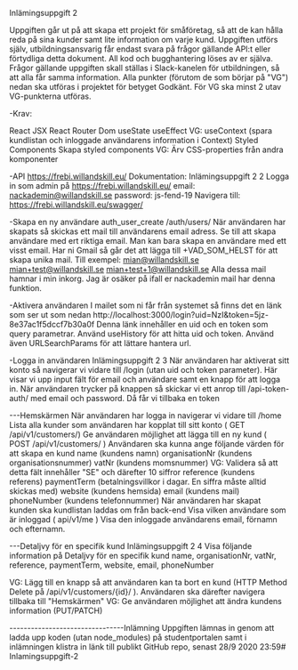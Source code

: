 
Inlämingsuppgift 2

Uppgiften går ut på att skapa ett projekt för småföretag, så att de kan hålla
reda på sina kunder samt lite information om varje kund.
Uppgiften utförs själv, utbildningsansvarig får endast svara på frågor gällande
API:t eller förtydliga detta dokument. All kod och bugghantering löses av er
själva. Frågor gällande uppgiften skall ställas i Slack-kanelen för utbildningen,
så att alla får samma information.
Alla punkter (förutom de som börjar på "VG") nedan ska utföras i projektet för
betyget Godkänt. För VG ska minst 2 utav VG-punkterna utföras.

-Krav:

React
JSX
React Router Dom
useState
useEffect
VG useContext (spara kundlistan och inloggade användarens information i
Context)
Styled Components
Skapa styled components
VG Ärv CSS-properties från andra komponenter

-API
https://frebi.willandskill.eu/
Dokumentation:
Inlämingsuppgift 2 2
Logga in som admin på https://frebi.willandskill.eu/
email: nackademin@willandskill.se
password: js-fend-19
Navigera till: https://frebi.willandskill.eu/swagger/

-Skapa en ny användare
auth_user_create
/auth/users/
När användaren har skapats så skickas ett mail till användarens email adress.
Se till att skapa användare med ert riktiga email. Man kan bara skapa en
användare med ett visst email. Har ni Gmail så går det att lägga till
VAD_SOM_HELST för att skapa unika mail. Till exempel:
mian@willandskill.se
mian+test@willandskill.se
mian+test+1@willandskill.se
Alla dessa mail hamnar i min inkorg. Jag är osäker på ifall er nackademin mail
har denna funktion.


-Aktivera användaren
I mailet som ni får från systemet så finns det en länk som ser ut som nedan
http://localhost:3000/login?uid=NzI&token=5jz-8e37ac1f5dccf7b30a0f
Denna länk innehåller en uid och en token som query parametrar.
Använd useHistory för att hitta uid och token. Använd även URLSearchParams
för att lättare hantera url.


-Logga in användaren
Inlämingsuppgift 2 3
När användaren har aktiverat sitt konto så navigerar vi vidare till /login (utan
uid och token parameter). Här visar vi upp input fält för email och användare
samt en knapp för att logga in. När användaren trycker på knappen så skickar
vi ett anrop till /api-token-auth/ med email och password. Då får vi tillbaka en
token


---Hemskärmen
När användaren har logga in navigerar vi vidare till /home
Lista alla kunder som användaren har kopplat till sitt konto ( GET
/api/v1/customers/)
Ge användaren möjlighet att lägga till en ny kund ( POST /api/v1/customers/ )
Användaren ska kunna ange följande värden för att skapa en kund
name (kundens namn)
organisationNr (kundens organisationsnummer)
vatNr (kundens momsnummer)
VG Validera så att detta fält innehåller "SE" och därefter 10
siffror
reference (kundens referens)
paymentTerm (betalningsvillkor i dagar. En siffra måste alltid
skickas med)
website (kundens hemsida)
email (kundens mail)
phoneNumber (kundens telefonnummer)
När användaren har skapat kunden ska kundlistan laddas om från
back-end
Visa vilken användare som är inloggad ( api/v1/me )
Visa den inloggade användarens email, förnamn och efternamn.



---Detaljvy för en specifik kund
Inlämingsuppgift 2 4
Visa följande information på Detaljvy för en specifik kund
name,
organisationNr,
vatNr,
reference,
paymentTerm,
website,
email,
phoneNumber

VG Lägg till en knapp så att användaren kan ta bort en kund HTTP
Method Delete på /api/v1/customers/{id}/ ). Användaren ska därefter
navigera tillbaka till "Hemskärmen"
VG Ge användaren möjlighet att ändra kundens information PUT/PATCH


--------------------------------Inlämning
Uppgiften lämnas in genom att ladda upp koden (utan node_modules) på
studentportalen samt i inlämningen klistra in länk till publikt GitHub repo,
senast 28/9 2020 2359#   I n l a m i n g s u p p g i f t - 2  
 